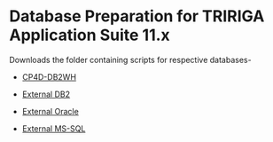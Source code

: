 # Database Preparation for TRIRIGA Application Suite 11.x

Downloads the folder containing scripts for respective databases-

- [CP4D-DB2WH](/cp4d-db2wh)

- [External DB2](/external-db2)

- [External Oracle](/external-oracle)

- [External MS-SQL](/external-mssql)
